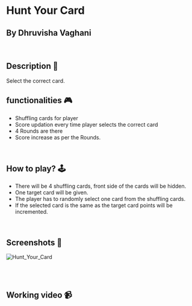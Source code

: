 # Hunt Your Card 
By Dhruvisha Vaghani
---

<br>

## **Description 📃**
Select the correct card.

## **functionalities 🎮**
- Shuffling cards for player 
- Score updation every time player selects the correct card
- 4 Rounds are there 
- Score increase as per the Rounds.
<br>

## **How to play? 🕹️**
- There will be 4 shuffling cards, front side of the cards will be hidden.
- One target card will be given.
- The player has to randomly select one card from the shuffling cards. 
- If the selected card is the same as the target card points will be incremented.

<br>

## **Screenshots 📸**
![Hunt_Your_Card](https://github.com/dhruvishavaghani/Hunt-Your-Card/assets/109460833/765c1b72-7e05-4668-a397-5a327d19de28)


<br>

<br>

## **Working video 📹**
<!-- add your working video over here -->
